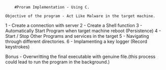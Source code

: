        #Proram Implementation - Using C.

    Objective of the program - Act Like Malware in the target machine. 

1 - Create a connection with server
2 - Create a Shell function
3 - Automatically Start Program when target machine reboot (Persistence)
4 - Start / Stop Other Programs and services in the target
5 - Navigating through different directories.
6 - Implamenting a key logger (Record keystrokes) 

Bonus - Overwritting the final executable with genuine file.(this process could lead to run the program in the background.)

